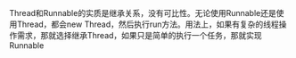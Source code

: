 Thread和Runnable的实质是继承关系，没有可比性。无论使用Runnable还是使用Thread，都会new Thread，然后执行run方法。用法上，如果有复杂的线程操作需求，那就选择继承Thread，如果只是简单的执行一个任务，那就实现Runnable

